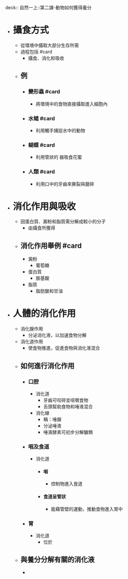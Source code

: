 deck:: 自然一上::第二課-動物如何獲得養分

- # 攝食方式
	- 從環境中攝取大部分生存所需
	- 過程包括 #card
		- 攝食、消化和吸收
	- ## 例
		- ### 變形蟲 #card
			- 將環境中的食物直接攝取進入細胞內
		- ### 水螅 #card
			- 利用觸手捕捉水中的動物
		- ### 蝴蝶 #card
			- 利用管狀的 器吸食花蜜
		- ### 人類 #card
			- 利用口中的牙齒來撕裂與磨碎
- # 消化作用與吸收
	- 因蛋白質、澱粉和脂質需分解成較小的分子
		- 由攝食所獲得
	- ## 消化作用舉例 #card
		- 澱粉
			- 葡萄糖
		- 蛋白質
			- 胺基酸
		- 脂質
			- 脂肪酸和甘油
- # 人體的消化作用
	- 消化腺作用
		- 分泌消化液，以加速食物分解
	- 消化道作用
		- 使食物推進，促進食物與消化液混合
	- ## 如何進行消化作用
		- ### 口腔
			- 消化道
				- 牙齒可咬碎並咀嚼食物
				- 舌頭幫助食物和唾液混合
			- 消化線
				- 稱：唾腺
				- 分泌唾液
				- 唾液酵素可初步分解醣類
		- ### 咽及食道
			- 消化道
				- #### 咽
					- 控制物進入食道
				- #### 食道呈管狀
					- 能藉管壁的運動，推動食物進入胃中
		- ### 胃
			- 消化道
				- 位於
	- ## 與養分分解有關的消化液
		-